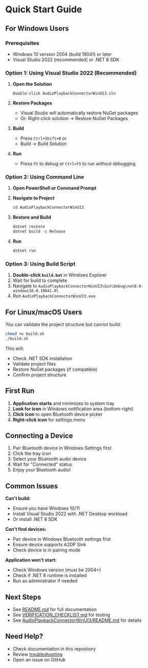 # Quick Start Guide

## For Windows Users

### Prerequisites
- Windows 10 version 2004 (build 19041) or later
- Visual Studio 2022 (recommended) or .NET 8 SDK

### Option 1: Using Visual Studio 2022 (Recommended)

1. **Open the Solution**
   ```
   Double-click AudioPlaybackConnectorWinUI3.sln
   ```

2. **Restore Packages**
   - Visual Studio will automatically restore NuGet packages
   - Or: Right-click solution → Restore NuGet Packages

3. **Build**
   - Press `Ctrl+Shift+B` or
   - Build → Build Solution

4. **Run**
   - Press `F5` to debug or `Ctrl+F5` to run without debugging

### Option 2: Using Command Line

1. **Open PowerShell or Command Prompt**

2. **Navigate to Project**
   ```powershell
   cd AudioPlaybackConnectorWinUI3
   ```

3. **Restore and Build**
   ```powershell
   dotnet restore
   dotnet build -c Release
   ```

4. **Run**
   ```powershell
   dotnet run
   ```

### Option 3: Using Build Script

1. **Double-click `build.bat`** in Windows Explorer
2. Wait for build to complete
3. Navigate to `AudioPlaybackConnectorWinUI3\bin\Debug\net8.0-windows10.0.19041.0\`
4. Run `AudioPlaybackConnectorWinUI3.exe`

## For Linux/macOS Users

You can validate the project structure but cannot build:

```bash
chmod +x build.sh
./build.sh
```

This will:
- Check .NET SDK installation
- Validate project files
- Restore NuGet packages (if compatible)
- Confirm project structure

## First Run

1. **Application starts** and minimizes to system tray
2. **Look for icon** in Windows notification area (bottom-right)
3. **Click icon** to open Bluetooth device picker
4. **Right-click icon** for settings menu

## Connecting a Device

1. Pair Bluetooth device in Windows Settings first
2. Click the tray icon
3. Select your Bluetooth audio device
4. Wait for "Connected" status
5. Enjoy your Bluetooth audio!

## Common Issues

**Can't build:**
- Ensure you have Windows 10/11
- Install Visual Studio 2022 with .NET Desktop workload
- Or install .NET 8 SDK

**Can't find devices:**
- Pair device in Windows Bluetooth settings first
- Ensure device supports A2DP Sink
- Check device is in pairing mode

**Application won't start:**
- Check Windows version (must be 2004+)
- Check if .NET 8 runtime is installed
- Run as administrator if needed

## Next Steps

- See [README.md](README.md) for full documentation
- See [VERIFICATION_CHECKLIST.md](VERIFICATION_CHECKLIST.md) for testing
- See [AudioPlaybackConnectorWinUI3/README.md](AudioPlaybackConnectorWinUI3/README.md) for details

## Need Help?

- Check documentation in this repository
- Review [troubleshooting](AudioPlaybackConnectorWinUI3/README.md#troubleshooting)
- Open an issue on GitHub
